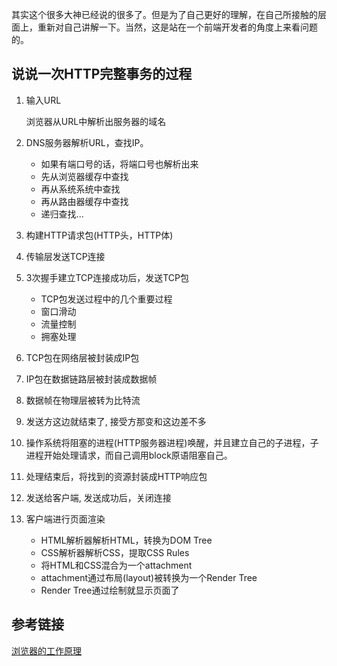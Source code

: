 其实这个很多大神已经说的很多了。但是为了自己更好的理解，在自己所接触的层面上，重新对自己讲解一下。当然，这是站在一个前端开发者的角度上来看问题的。

## 说说一次HTTP完整事务的过程

1. 输入URL

	浏览器从URL中解析出服务器的域名

2. DNS服务器解析URL，查找IP。

	* 如果有端口号的话，将端口号也解析出来
	* 先从浏览器缓存中查找
	* 再从系统系统中查找
	* 再从路由器缓存中查找
	* 递归查找...

3. 构建HTTP请求包(HTTP头，HTTP体)

4. 传输层发送TCP连接

5. 3次握手建立TCP连接成功后，发送TCP包
	
	* TCP包发送过程中的几个重要过程
	* 窗口滑动
	* 流量控制
	* 拥塞处理

6. TCP包在网络层被封装成IP包

7. IP包在数据链路层被封装成数据帧

8. 数据帧在物理层被转为比特流

9. 发送方这边就结束了, 接受方那变和这边差不多

10. 操作系统将阻塞的进程(HTTP服务器进程)唤醒，并且建立自己的子进程，子进程开始处理请求，而自己调用block原语阻塞自己。

11. 处理结束后，将找到的资源封装成HTTP响应包

12. 发送给客户端, 发送成功后，关闭连接

13. 客户端进行页面渲染

	* HTML解析器解析HTML，转换为DOM Tree
	* CSS解析器解析CSS，提取CSS Rules
	* 将HTML和CSS混合为一个attachment
	* attachment通过布局(layout)被转换为一个Render Tree
	* Render Tree通过绘制就显示页面了

## 参考链接

[浏览器的工作原理](https://www.html5rocks.com/zh/tutorials/internals/howbrowserswork/)